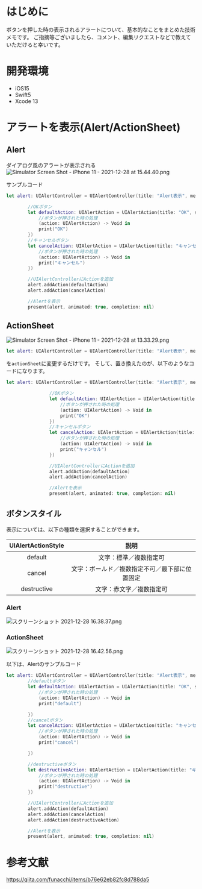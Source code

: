<!--
title:   【Swift5】アラートを表示
tags:    Swift,Swift5,iOS,iPhone
id:      f8747045d54363dfaa3f
private: false
-->
# はじめに
ボタンを押した時の表示されるアラートについて、基本的なことをまとめた技術メモです。
ご指摘等ございましたら、コメント、編集リクエストなどで教えていただけると幸いです。

# 開発環境
- iOS15
- Swift5
- Xcode 13


# アラートを表示(Alert/ActionSheet)
## Alert
ダイアログ風のアラートが表示される
![Simulator Screen Shot - iPhone 11 - 2021-12-28 at 15.44.40.png](https://qiita-image-store.s3.ap-northeast-1.amazonaws.com/0/707293/6b2c4a8f-c59e-cb0f-c208-e689f2dce652.png)

サンプルコード

```swift
let alert: UIAlertController = UIAlertController(title: "Alert表示", message: "hoge", preferredStyle: .alert)

        //OKボタン
        let defaultAction: UIAlertAction = UIAlertAction(title: "OK", style: .default, handler: {
            //ボタンが押された時の処理
            (action: UIAlertAction) -> Void in
            print("OK")
        })
        //キャンセルボタン
        let cancelAction: UIAlertAction = UIAlertAction(title: "キャンセル", style: .default, handler: {
            //ボタンが押された時の処理
            (action: UIAlertAction) -> Void in
            print("キャンセル")
        })

        //UIAlertControllerにActionを追加
        alert.addAction(defaultAction)
        alert.addAction(cancelAction)

        //Alertを表示
        present(alert, animated: true, completion: nil)
```

## ActionSheet
![Simulator Screen Shot - iPhone 11 - 2021-12-28 at 13.33.29.png](https://qiita-image-store.s3.ap-northeast-1.amazonaws.com/0/707293/cd4fa82e-a366-ce6c-9fe7-50ddd4e66b58.png)

```swift
let alert: UIAlertController = UIAlertController(title: "Alert表示", message: "hoge", preferredStyle: .alert)
```
を`actionSheet`に変更するだけです。
そして、置き換えたのが、以下のようなコードになります。

```swift
let alert: UIAlertController = UIAlertController(title: "Alert表示", message: "hoge", preferredStyle: UIAlertController.Style.actionSheet)

                //OKボタン
                let defaultAction: UIAlertAction = UIAlertAction(title: "OK", style: .default, handler: {
                    //ボタンが押された時の処理
                    (action: UIAlertAction) -> Void in
                    print("OK")
                })
                //キャンセルボタン
                let cancelAction: UIAlertAction = UIAlertAction(title: "キャンセル", style: .default, handler: {
                    //ボタンが押された時の処理
                    (action: UIAlertAction) -> Void in
                    print("キャンセル")
                })

                //UIAlertControllerにActionを追加
                alert.addAction(defaultAction)
                alert.addAction(cancelAction)

                //Alertを表示
                present(alert, animated: true, completion: nil)
```

## ボタンスタイル

表示については、以下の種類を選択することができます。

| UIAlertActionStyle | 説明 |
|:-:|:-:|
| default  |  文字：標準／複数指定可 |
|  cancel |  文字：ボールド／複数指定不可／最下部に位置固定 |
| destructive  |  文字：赤文字／複数指定可|

### Alert
![スクリーンショット 2021-12-28 16.38.37.png](https://qiita-image-store.s3.ap-northeast-1.amazonaws.com/0/707293/1209df25-4e1f-1401-2c1e-5e8ef8aa22c9.png)

### ActionSheet

![スクリーンショット 2021-12-28 16.42.56.png](https://qiita-image-store.s3.ap-northeast-1.amazonaws.com/0/707293/c5c3ce9c-69db-16bd-88d6-b7bc7ff07411.png)

以下は、Alertのサンプルコード

```swift
let alert: UIAlertController = UIAlertController(title: "Alert表示", message: "hoge", preferredStyle: .alert)
        //defaultボタン
        let defaultAction: UIAlertAction = UIAlertAction(title: "OK", style: .default, handler: {
            //ボタンが押された時の処理
            (action: UIAlertAction) -> Void in
            print("default")

        })
        //cancelボタン
        let cancelAction: UIAlertAction = UIAlertAction(title: "キャンセル", style: .cancel, handler: {
            //ボタンが押された時の処理
            (action: UIAlertAction) -> Void in
            print("cancel")

        })

        //destructiveボタン
        let destructiveAction: UIAlertAction = UIAlertAction(title: "キャンセル", style: .destructive, handler: {
            //ボタンが押された時の処理
            (action: UIAlertAction) -> Void in
            print("destructive")
        })

        //UIAlertControllerにActionを追加
        alert.addAction(defaultAction)
        alert.addAction(cancelAction)
        alert.addAction(destructiveAction)

        //Alertを表示
        present(alert, animated: true, completion: nil)
```

# 参考文献

https://qiita.com/funacchi/items/b76e62eb82fc8d788da5